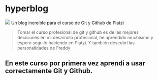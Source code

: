 # hyperblog
![](https://www.flaticon.es/svg/static/icons/svg/833/833386.svg)
Un blog increíble para el curso de Git y Github de Platzi
>Tomar el curso profesional de git y github es de las mejores decisiones en mi desarrollo profesional, he aprendido muchisimo y espero seguilo haciendo en Platzi. Y también descubrí las personalidades de Freddy


## En este curso por primera vez aprendi a usar correctamente Git y Github.

